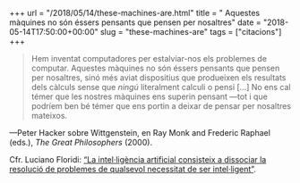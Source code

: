 +++
url = "/2018/05/14/these-machines-are.html"
title = " Aquestes màquines no són éssers pensants que pensen per nosaltres"
date = "2018-05-14T17:50:00+00:00"
slug = "these-machines-are"
tags = ["citacions"]
+++

> Hem inventat computadores per estalviar-nos els problemes de computar. Aquestes màquines no són éssers pensants que pensen per nosaltres, sinó més aviat dispositius que produeixen els resultats dels càlculs sense que *ningú* literalment calculi o pensi […] No ens cal témer que les nostres màquines ens superin pensant —tot i que podríem ben bé témer que ens portin a deixar de pensar per nosaltres mateixos.

—Peter Hacker sobre Wittgenstein, en Ray Monk and Frederic Raphael (eds.), *The Great Philosophers* (2000).

Cfr. Luciano Floridi: [“La intel·ligència artificial consisteix a dissociar la resolució de problemes de qualsevol necessitat de ser intel·ligent”](/2018/03/14/ai-is-about.html).


